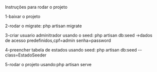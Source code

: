 Instruções para rodar o projeto

1-baixar o projeto

2-rodar o migrate: php artisan migrate

3-criar usuario adminitrador usando o seed: php artisan db:seed 
    ->dados de acesso predefinidos,cpf=admin senha=password 

4-preencher tabela de estados usando seed: php artisan db:seed --class=EstadoSeeder

5-rodar o projeto usando:php artisan serve